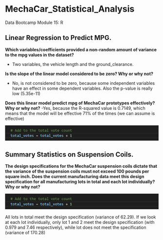 # MechaCar_Statistical_Analysis

Data Bootcamp Module 15: R


## Linear Regression to Predict MPG.


**Which variables/coefficients provided a non-random amount of variance to the mpg values in the dataset?**
- Two variables, the vehicle length and the ground_clearance.

**Is the slope of the linear model considered to be zero? Why or why not?**
- No, is not considered to be zero, because some independent variables have an effect in some dependent variables. Also the p-value is really low (5.35e-11)

**Does this linear model predict mpg of MechaCar prototypes effectively? Why or why not?**
-Yes, because the R-squared value is 0.7149, which means that the model will be effective 71% of the times (we can assume is effective)


![This is an image](https://github.com/HansFeddersen/Election_Analysis/blob/main/Challenge/Resources/More/Total%20_number%20_of_votes.png)

## Summary Statistics on Suspension Coils.

**The design specifications for the MechaCar suspension coils dictate that the variance of the suspension coils must not exceed 100 pounds per square inch. Does the current manufacturing data meet this design specification for all manufacturing lots in total and each lot individually? Why or why not?**

![This is an image](https://github.com/HansFeddersen/Election_Analysis/blob/main/Challenge/Resources/More/Total%20_number%20_of_votes.png)

All lots in total meet the design specification (variance of 62.29). If we look at each lot individually, only lot 1 and 2 meet the design specification (with 0.979 and 7.46 respectively), while lot does not meet the specification (variance of 170.28)
